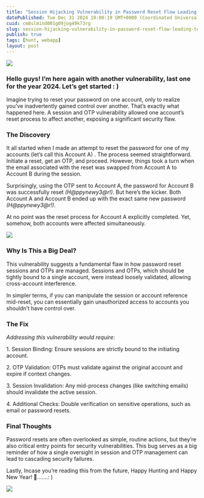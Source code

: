 ```yaml
---
title: "Session Hijacking Vulnerability in Password Reset Flow Leading to Cross-Account Access"
datePublished: Tue Dec 31 2024 19:00:19 GMT+0000 (Coordinated Universal Time)
cuid: cm8slmind001g09jog49k73rg
slug: session-hijacking-vulnerability-in-password-reset-flow-leading-to-cross-account-access-4823d88e680a
publish: true
tags: [hunt, webapp]
layout: post
---
```


![](https://cdn.hashnode.com/res/hashnode/image/upload/v1743155238546/f93dc641-4e8d-496a-8f6a-abbef53b8808.gif)

### Hello guys! I’m here again with another vulnerability, last one for the year 2024. Let’s get started : )

Imagine trying to reset your password on one account, only to realize you’ve inadvertently gained control over another. That’s exactly what happened here. A session and OTP vulnerability allowed one account’s reset process to affect another, exposing a significant security flaw.

### The Discovery

It all started when I made an attempt to reset the password for one of my accounts (let’s call this Account A) . The process seemed straightforward. Initiate a reset, get an OTP, and proceed. However, things took a turn when the email associated with the reset was swapped from Account A to Account B during the session.

Surprisingly, using the OTP sent to Account A, the password for Account B was successfully reset *(H@ppynewy3@r!).* But here’s the kicker. Both Account A and Account B ended up with the exact same new password *(H@ppynewy3@r!)*.

At no point was the reset process for Account A explicitly completed. Yet, somehow, both accounts were affected simultaneously.

![](https://cdn.hashnode.com/res/hashnode/image/upload/v1743155240450/bf2677c6-81c7-4644-8a48-91302a9c88c4.gif)

### Why Is This a Big Deal?

This vulnerability suggests a fundamental flaw in how password reset sessions and OTPs are managed. Sessions and OTPs, which should be tightly bound to a single account, were instead loosely validated, allowing cross-account interference.

In simpler terms, if you can manipulate the session or account reference mid-reset, you can essentially gain unauthorized access to accounts you shouldn’t have control over.

### The Fix

*Addressing this vulnerability would require*:

1\. Session Binding: Ensure sessions are strictly bound to the initiating account.

2\. OTP Validation: OTPs must validate against the original account and expire if context changes.

3\. Session Invalidation: Any mid-process changes (like switching emails) should invalidate the active session.

4\. Additional Checks: Double verification on sensitive operations, such as email or password resets.

### Final Thoughts

Password resets are often overlooked as simple, routine actions, but they’re also critical entry points for security vulnerabilities. This bug serves as a big reminder of how a single oversight in session and OTP management can lead to cascading security failures.

Lastly, Incase you’re reading this from the future, Happy Hunting and Happy New Year! 🎊…….: )

![](https://cdn.hashnode.com/res/hashnode/image/upload/v1743155242227/890bde0e-ca44-4fea-a5da-971bd15ea491.gif)